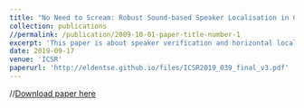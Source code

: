 ```yaml
---
title: "No Need to Scream: Robust Sound-based Speaker Localisation in Challenging Scenarios"
collection: publications
//permalink: /publication/2009-10-01-paper-title-number-1
excerpt: 'This paper is about speaker verification and horizontal localisation in the presence of conspicuous noise. Specifically, we are interested in enabling a mobile robot to robustly and accurately spot the presence of a target speaker and estimate his/her position in challenging acoustic scenarios.'
date: 2019-09-17
venue: 'ICSR'
paperurl: 'http://eldentse.github.io/files/ICSR2019_039_final_v3.pdf'
---
```


//[Download paper here](http://eldentse.github.io/files/ICSR2019_039_final_v3.pdf)

